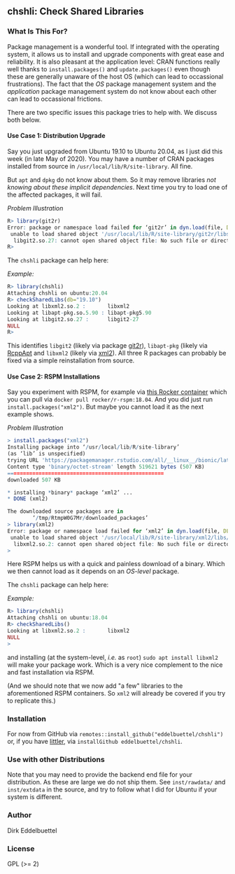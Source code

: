 ## chshli: Check Shared Libraries

### What Is This For?

Package management is a wonderful tool. If integrated with the operating system, it allows
us to install and upgrade components with great ease and reliability.  It is also pleasant
at the application level: CRAN functions really well thanks to `install.packages()` and
`update.packages()` even though these are generally unaware of the host OS (which can lead
to occassional frustrations).  The fact that the _OS_ package management system and the
_application_ package management system do not know about each other can lead to
occassional frictions.

There are two specific issues this package tries to help with.  We discuss both below.

#### Use Case 1: Distribution Upgrade

Say you just upgraded from Ubuntu 19.10 to Ubuntu 20.04, as I just did this week (in late
May of 2020).  You may have a number of CRAN packages installed from source in
`/usr/local/lib/R/site-library`.  All fine.

But `apt` and `dpkg` do not know about them. So it may remove libraries _not knowing about
these implicit dependencies_.  Next time you try to load one of the affected packages, it
will fail.

*Problem Illustration*

```r
R> library(git2r)
Error: package or namespace load failed for ‘git2r’ in dyn.load(file, DLLpath = DLLpath, ...):
 unable to load shared object '/usr/local/lib/R/site-library/git2r/libs/git2r.so':
  libgit2.so.27: cannot open shared object file: No such file or directory
R> 
```

The `chshli` package can help here:

*Example:*

```r
R> library(chshli)
Attaching chshli on ubuntu:20.04
R> checkSharedLibs(db="19.10")
Looking at libxml2.so.2 :       libxml2 
Looking at libapt-pkg.so.5.90 : libapt-pkg5.90 
Looking at libgit2.so.27 :      libgit2-27 
NULL
R>
```

This identifies `libgit2` (likely via package [git2r](https://cran.r-project.org/package=git2r)), 
`libapt-pkg`  (likely via [RcppApt](https://cran.r-project.org/package=RcppAPT) and 
`libxml2` (likely via [xml2](https://cran.r-project.org/package=xml2)). All three R packages 
can probably be fixed via a simple reinstallation from source.


#### Use Case 2: RSPM Installations

Say you experiment with RSPM, for example via [this Rocker
container](https://github.com/rocker-org/rocker/tree/master/r-rspm/bionic) which you can
pull via `docker pull rocker/r-rspm:18.04`.  And you did just run
`install.packages("xml2")`.  But maybe you cannot load it as the next example shows.

*Problem Illustration*

```r
> install.packages("xml2")
Installing package into ‘/usr/local/lib/R/site-library’
(as ‘lib’ is unspecified)
trying URL 'https://packagemanager.rstudio.com/all/__linux__/bionic/latest/src/contrib/xml2_1.3.2.tar.gz'
Content type 'binary/octet-stream' length 519621 bytes (507 KB)
==================================================
downloaded 507 KB

* installing *binary* package ‘xml2’ ...
* DONE (xml2)

The downloaded source packages are in
        ‘/tmp/RtmpW0G7Mr/downloaded_packages’
> library(xml2)
Error: package or namespace load failed for ‘xml2’ in dyn.load(file, DLLpath = DLLpath, ...):
 unable to load shared object '/usr/local/lib/R/site-library/xml2/libs/xml2.so':
  libxml2.so.2: cannot open shared object file: No such file or directory
> 
```

Here RSPM helps us with a quick and painless download of a binary. Which we then cannot load 
as it depends on an _OS-level_ package.  

The `chshli` package can help here:


*Example:*

```r
R> library(chshli)
Attaching chshli on ubuntu:18.04
R> checkSharedLibs()
Looking at libxml2.so.2 :       libxml2 
NULL
> 
```

and installing (at the system-level, _i.e._ as `root`) `sudo apt install libxml2` will make your
package work.  Which is a very nice complement to the nice and fast installation via RSPM.

(And we should note that we now add "a few" libraries to the aforementioned RSPM containers. So
`xml2` will already be covered if you try to replicate this.)


### Installation

For now from GitHub via `remotes::install_github("eddelbuettel/chshli")` or, if you have
[littler](https://github.com/eddelbuettel/littler), via `installGithub eddelbuettel/chshli`.

### Use with other Distributions

Note that you may need to provide the backend end file for your distribution. As these are large we
do not ship them. See `inst/rawdata/` and `inst/extdata` in the source, and try to follow what I did
for Ubuntu if your system is different.

### Author

Dirk Eddelbuettel 

### License
                                                                                                
GPL (>= 2) 
